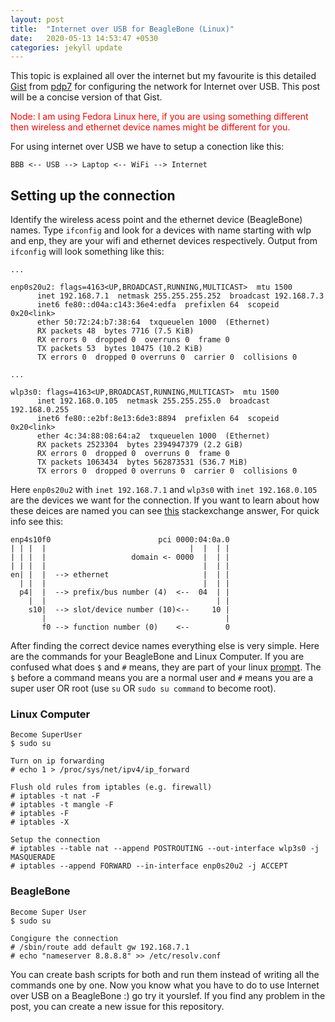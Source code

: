 ```yaml
---
layout: post
title:  "Internet over USB for BeagleBone (Linux)"
date:   2020-05-13 14:53:47 +0530
categories: jekyll update
---
```


This topic is explained all over the internet but my favourite is this detailed [Gist](https://gist.github.com/pdp7/d2711b5ff1fbb000240bd8337b859412) from [pdp7](https://github.com/pdp7) for configuring the network for Internet over USB. This post will be a concise version of that Gist.

<span style="color:red"> Node: I am using Fedora Linux here, if you are using something different then wireless and ethernet device names might be different for you.</span>

For using internet over USB we have to setup a conection like this:

`BBB <-- USB --> Laptop <-- WiFi --> Internet`

## Setting up the connection

Identify the wireless acess point and the ethernet device (BeagleBone) names. Type `ifconfig` and look for a devices with name starting with wlp and enp, they are your wifi and ethernet devices respectively. Output from `ifconfig` will look something like this:

  ``` output
  ...

enp0s20u2: flags=4163<UP,BROADCAST,RUNNING,MULTICAST>  mtu 1500
        inet 192.168.7.1  netmask 255.255.255.252  broadcast 192.168.7.3
        inet6 fe80::d04a:c143:36e4:edfa  prefixlen 64  scopeid 0x20<link>
        ether 50:72:24:b7:38:64  txqueuelen 1000  (Ethernet)
        RX packets 48  bytes 7716 (7.5 KiB)
        RX errors 0  dropped 0  overruns 0  frame 0
        TX packets 53  bytes 10475 (10.2 KiB)
        TX errors 0  dropped 0 overruns 0  carrier 0  collisions 0

...

wlp3s0: flags=4163<UP,BROADCAST,RUNNING,MULTICAST>  mtu 1500
        inet 192.168.0.105  netmask 255.255.255.0  broadcast 192.168.0.255
        inet6 fe80::e2bf:8e13:6de3:8894  prefixlen 64  scopeid 0x20<link>
        ether 4c:34:88:08:64:a2  txqueuelen 1000  (Ethernet)
        RX packets 2523304  bytes 2394947379 (2.2 GiB)
        RX errors 0  dropped 0  overruns 0  frame 0
        TX packets 1063434  bytes 562873531 (536.7 MiB)
        TX errors 0  dropped 0 overruns 0  carrier 0  collisions 0
```

Here `enp0s20u2` with `inet 192.168.7.1` and `wlp3s0` with `inet 192.168.0.105` are the devices we want for the connection. If you want to learn about how these deices are named you can see [this](https://unix.stackexchange.com/questions/134483/why-is-my-ethernet-interface-called-enp0s10-instead-of-eth0) stackexchange answer, For quick info see this:

``` information
enp4s10f0                        pci 0000:04:0a.0
| | |  |                                |  |  | |
| | |  |                   domain <- 0000  |  | |
| | |  |                                   |  | |
en| |  |  --> ethernet                     |  | |
  | |  |                                   |  | |
  p4|  |  --> prefix/bus number (4)  <--  04  | |
    |  |                                      | |
    s10|  --> slot/device number (10)<--     10 |
       |                                        |
       f0 --> function number (0)    <--        0
```

After finding the correct device names everything else is very simple. Here are the commands for your BeagleBone and Linux Computer. If you are confused what does `$` and `#` means, they are part of your linux [prompt](https://linuxconfig.org/bash-prompt-basics). The `$` before a command means you are a normal user and `#` means you are a super user OR root (use `su` OR `sudo su command` to become root).

### Linux Computer

``` commands
Become SuperUser
$ sudo su

Turn on ip forwarding
# echo 1 > /proc/sys/net/ipv4/ip_forward

Flush old rules from iptables (e.g. firewall)
# iptables -t nat -F
# iptables -t mangle -F
# iptables -F
# iptables -X

Setup the connection
# iptables --table nat --append POSTROUTING --out-interface wlp3s0 -j MASQUERADE
# iptables --append FORWARD --in-interface enp0s20u2 -j ACCEPT
```

### BeagleBone

``` commands
Become Super User
$ sudo su

Congigure the connection
# /sbin/route add default gw 192.168.7.1
# echo "nameserver 8.8.8.8" >> /etc/resolv.conf
```

You can create bash scripts for both and run them instead of writing all the commands one by one. Now you know what you have to do to use Internet over USB on a BeagleBone :) go try it yourslef. If you find any problem in the post, you can create a new issue for this repository.
